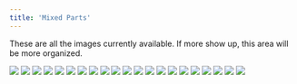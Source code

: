 ```yaml
---
title: 'Mixed Parts'
---
```


These are all the images currently available. If more show up, this area will be more organized.

![](images/socks/part-1/page1.jpg)
![](images/socks/part-1/page2.jpg)
![](images/socks/part-1/page3.jpg)
![](images/socks/part-1/page4.jpg)
![](images/socks/part-1/page5.jpg)
![](images/socks/part-1/page6.jpg)
![](images/socks/part-1/page7.jpg)
![](images/socks/part-1/page8.jpg)
![](images/socks/part-1/page9.jpg)
![](images/socks/part-1/page79.jpg)
![](images/socks/part-1/page80.jpg)
![](images/socks/part-1/page81.jpg)
![](images/socks/part-1/page82.jpg)
![](images/socks/part-1/page83.jpg)
![](images/socks/part-1/page84.jpg)
![](images/socks/part-1/page148.jpg)
![](images/socks/part-1/page149.jpg)
![](images/socks/part-1/ys1.jpg)
![](images/socks/part-1/ys2.jpg)
![](images/socks/part-1/ys3.jpg)
![](images/socks/part-1/ys4.jpg)
